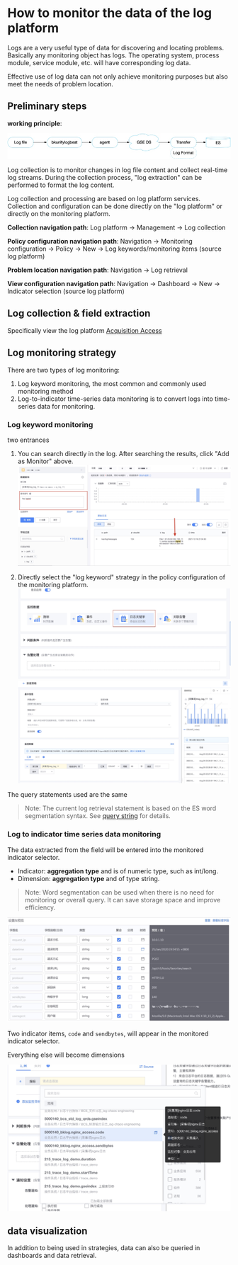 # How to monitor the data of the log platform

Logs are a very useful type of data for discovering and locating problems. Basically any monitoring object has logs. The operating system, process module, service module, etc. will have corresponding log data.

Effective use of log data can not only achieve monitoring purposes but also meet the needs of problem location.

## Preliminary steps

**working principle**:

![-w2021](media/15766742025410.jpg)

Log collection is to monitor changes in log file content and collect real-time log streams. During the collection process, "log extraction" can be performed to format the log content.

Log collection and processing are based on log platform services. Collection and configuration can be done directly on the "log platform" or directly on the monitoring platform.

**Collection navigation path**: Log platform → Management → Log collection

**Policy configuration navigation path**: Navigation → Monitoring configuration → Policy → New → Log keywords/monitoring items (source log platform)

**Problem location navigation path**: Navigation → Log retrieval

**View configuration navigation path**: Navigation → Dashboard → New → Indicator selection (source log platform)


## Log collection & field extraction

Specifically view the log platform [Acquisition Access](../../../../../LogSearch/4.6/UserGuide/ProductFeatures/integrations-logs/logs_overview.md)

## Log monitoring strategy

There are two types of log monitoring:

1. Log keyword monitoring, the most common and commonly used monitoring method
2. Log-to-indicator time-series data monitoring is to convert logs into time-series data for monitoring.

### Log keyword monitoring

two entrances

1. You can search directly in the log. After searching the results, click "Add as Monitor" above.
![](media/16617843083495.jpg)

2. Directly select the "log keyword" strategy in the policy configuration of the monitoring platform.
![](media/16617843680781.jpg)
![](media/16617846496460.jpg)

The query statements used are the same

> Note: The current log retrieval statement is based on the ES word segmentation syntax. See [query string](../../../../../LogSearch/4.6/UserGuide/ProductFeatures/data-visualization/query_string.md) for details.


### Log to indicator time series data monitoring

The data extracted from the field will be entered into the monitored indicator selector.

* Indicator: **aggregation type** and is of numeric type, such as int/long.
* Dimension: **aggregation type** and of type string.

> Note: Word segmentation can be used when there is no need for monitoring or overall query. It can save storage space and improve efficiency.

![-w2021](media/15799535228554.jpg)

Two indicator items, `code` and `sendbytes`, will appear in the monitored indicator selector.

Everything else will become dimensions

![](media/16617842485093.jpg)

## data visualization

In addition to being used in strategies, data can also be queried in dashboards and data retrieval.